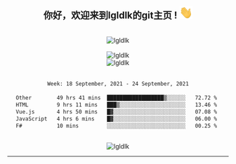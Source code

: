 <div align="center">
<h2> 你好，欢迎来到lgldlk的git主页 ! <img src="https://github.com/lgldlk/lgldlk/blob/main/gifs/Hi.gif" width="30px"></h2>
</div>

<div align="center">
 </br>
 <img src="http://aiitapp.cn:8091/?color=rgba(37,144,118,1)&shadowColor=rgba(12,16,20,1)&fontSize=120&&shadowOffsetX=9&shadowOffsetY=11" height="26px" alt="lgldlk" />
 </br>

   </br>
 <img src="https://github-readme-stats.vercel.app/api?username=lgldlk&show_icons=true&theme=gotham&locale=cn" alt="lgldlk" />
 

</br>

<img  src="http://github-readme-stats.vercel.app/api/top-langs/?username=lgldlk&show_icons=true&theme=gotham&locale=cn&layout=compact" alt="lgldlk"/>  
</br>
</br>

<!--START_SECTION:waka-->
```text
Week: 18 September, 2021 - 24 September, 2021

Other        49 hrs 41 mins  ██████████████████▒░░░░░░   72.72 % 
HTML         9 hrs 11 mins   ███▒░░░░░░░░░░░░░░░░░░░░░   13.46 % 
Vue.js       4 hrs 50 mins   █▓░░░░░░░░░░░░░░░░░░░░░░░   07.08 % 
JavaScript   4 hrs 6 mins    █▓░░░░░░░░░░░░░░░░░░░░░░░   06.00 % 
F#           10 mins         ░░░░░░░░░░░░░░░░░░░░░░░░░   00.25 % 
```
<!--END_SECTION:waka-->

 </br>
  <img src="https://visitor-badge.glitch.me/badge?page_id=lgldlk" alt="lgldlk" />

---

 

